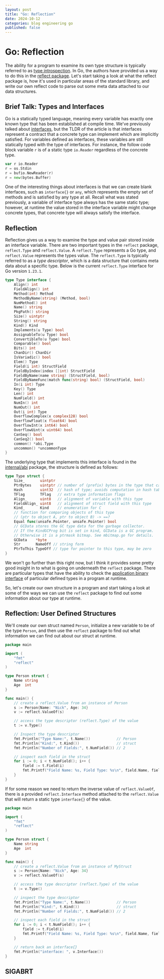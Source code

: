 ```yaml
---
layout: post
title: "Go: Reflection"
date: 2024-10-12
categories: blog engineering go
published: false
---
```


# Go: Reflection

The ability for a program to examine its own type structure is typically referred to as
[type introspection][type-introspection]. In Go, the authors have provided us a way to do this in the
[reflect package][reflect-package]. Let's start taking a look at what the reflect package is, how it's used in
particular areas of the standard library, and write our own reflect code to parse out some meta data attached to our
data structures.

## Brief Talk: Types and Interfaces

Go is a statically typed language, meaning every variable has exactly one known type that has been established at
compile time. We've previously talked about [interfaces][interfaces], but the TLDR of the article is that interfaces
represent a contract that a concrete type can implement which are implicitly satisfied. For variables defined as
interfaces, these variables are still statically typed with the type of interfaces. For instance, the follow code block
variable `r` is of a static type `io.Reader` regardless of the concrete type.

```go
var r io.Reader
r = os.Stdin
r = bufio.NewReader(r)
r = new(bytes.Buffer)
```

One of the interesting things about interfaces is that we can create blank interfaces, such as `interface{}` or `any`,
which represents the empty set of methods and is satisfied by any type at all. Recall what was stated previously, a
variable of interface type always has the same static type; however, at runtime the value stored in the interface
variable might change concrete types, that concrete type will always satisfy the interface.

## Reflection

Reflection gives us a way to examine the type and value pair stored inside an interface variable. There are two
important types in the `reflect` package, `reflect.Type` and `reflect.Value`. A `reflect.Type` represents a Go type,
and `reflect.Value` represents the types value. The `reflect.Type` is typically referred to as a _type descriptor_,
which is a data structure that contains meta data about a specific type. Below is the current `reflect.Type` interface
for Go version `1.23.1`.

```go
type Type interface {
	Align() int
	FieldAlign() int
	Method(int) Method
	MethodByName(string) (Method, bool)
	NumMethod() int
	Name() string
	PkgPath() string
	Size() uintptr
	String() string
	Kind() Kind
	Implements(u Type) bool
	AssignableTo(u Type) bool
	ConvertibleTo(u Type) bool
	Comparable() bool
	Bits() int
	ChanDir() ChanDir
	IsVariadic() bool
	Elem() Type
	Field(i int) StructField
	FieldByIndex(index []int) StructField
	FieldByName(name string) (StructField, bool)
	FieldByNameFunc(match func(string) bool) (StructField, bool)
	In(i int) Type
	Key() Type
	Len() int
	NumField() int
	NumIn() int
	NumOut() int
	Out(i int) Type
	OverflowComplex(x complex128) bool
	OverflowFloat(x float64) bool
	OverflowInt(x int64) bool
	OverflowUint(x uint64) bool
	CanSeq() bool
	CanSeq2() bool
	common() *abi.Type
	uncommon() *uncommonType
}

```

The underlying type that implements this interface is found in the [internal/abi][go-abi] package, the structure is
defined as follows:

```go
type Type struct {
	Size_       uintptr
	PtrBytes    uintptr // number of (prefix) bytes in the type that can contain pointers
	Hash        uint32  // hash of type; avoids computation in hash tables
	TFlag       TFlag   // extra type information flags
	Align_      uint8   // alignment of variable with this type
	FieldAlign_ uint8   // alignment of struct field with this type
	Kind_       Kind    // enumeration for C
	// function for comparing objects of this type
	// (ptr to object A, ptr to object B) -> ==?
	Equal func(unsafe.Pointer, unsafe.Pointer) bool
	// GCData stores the GC type data for the garbage collector.
	// If the KindGCProg bit is set in kind, GCData is a GC program.
	// Otherwise it is a ptrmask bitmap. See mbitmap.go for details.
	GCData    *byte
	Str       NameOff // string form
	PtrToThis TypeOff // type for pointer to this type, may be zero
}

```

We won't go further than this right now, but I think it provides some pretty good insight in to what is going on
underneath the `reflect` package. There are particular types that have the ability to check the [application binary
interface][abi] of particular defined types in a program at runtime.

So, let's create our own structure in a program and start taking a look at some of the ways we can use the `reflect`
package to find out some information about our type at runtime.

## Reflection: User Defined Structures

We'll create our own struct named `Person`, initialize a new variable to be of the type `Person`, and then use the
`reflect` package to find out what information we can find out about our struct at runtime.

```go
package main

import (
	"fmt"
	"reflect"
)

type Person struct {
	Name string
	Age  int
}

func main() {
	// create a reflect.Value from an instance of Person
	s := Person{Name: "Nick", Age: 34}
	v := reflect.ValueOf(s)

	// access the type descriptor (reflect.Type) of the value
	t := v.Type()

	// Inspect the type descriptor
	fmt.Println("Type Name:", t.Name())            // Person
	fmt.Println("Kind:", t.Kind())                 // struct
	fmt.Println("Number of Fields:", t.NumField()) // 2

	// inspect each field in the struct
	for i := 0; i < t.NumField(); i++ {
		field := t.Field(i)
		fmt.Printf("Field Name: %s, Field Type: %s\n", field.Name, field.Type)
	}
}

```

If for some reason we need to return the inverse value of `reflect.ValueOf`, there is a provided `reflect.Interface`
method attached to the `reflect.Value` that will return a static type `interface{}` of the value.

```go
package main

import (
	"fmt"
	"reflect"
)

type Person struct {
	Name string
	Age  int
}

func main() {
	// create a reflect.Value from an instance of MyStruct
	s := Person{Name: "Nick", Age: 34}
	v := reflect.ValueOf(s)

	// access the type descriptor (reflect.Type) of the value
	t := v.Type()

	// inspect the type descriptor
	fmt.Println("Type Name:", t.Name())            // Person
	fmt.Println("Kind:", t.Kind())                 // struct
	fmt.Println("Number of Fields:", t.NumField()) // 2

	// inspect each field in the struct
	for i := 0; i < t.NumField(); i++ {
		field := t.Field(i)
		fmt.Printf("Field Name: %s, Field Type: %s\n", field.Name, field.Type)
	}

	// return back an interface{}
	fmt.Println("interface: ", v.Interface())
}

```

## SIGABRT

[laws-of-reflection]: https://go.dev/blog/laws-of-reflection
[type-introspection]: https://en.wikipedia.org/wiki/Type_introspection
[reflect-package]: https://pkg.go.dev/reflect
[interfaces]: /blog/engineering/go/2024/10/06/go-intefaces.html
[go-abi]: https://pkg.go.dev/internal/abi
[abi]: https://en.wikipedia.org/wiki/Application_binary_interface
